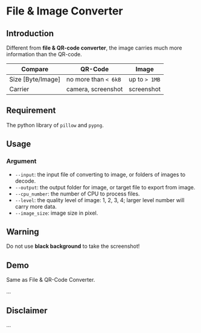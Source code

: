 # File & Image Converter

## Introduction

Different from **file & QR-code converter**, the image carries much more information than the QR-code.

| Compare           | QR-Code              | Image         |
| ----------------- | -------------------- | ------------- |
| Size [Byte/Image] | no more than `< 6kB` | up to `> 1MB` |
| Carrier           | camera, screenshot   | screenshot    |

## Requirement

The python library of `pillow` and `pypng`.

## Usage

### Argument

* `--input`: the input file of converting to image, or folders of images to decode.
* `--output`: the output folder for image, or target file to export from image.
* `--cpu_number`: the number of CPU to process files.
* `--level`: the quality level of image: 1, 2, 3, 4; larger level number will carry more data.
* `--image_size`: image size in pixel.

## Warning

Do not use **black background** to take the screenshot!

## Demo

Same as File & QR-Code Converter.

...

## Disclaimer

...